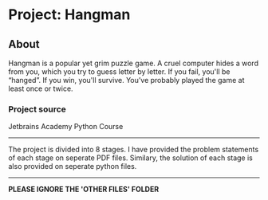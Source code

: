 # Project: Hangman
## About
Hangman is a popular yet grim puzzle game. A cruel computer hides a word from you, which you try to guess letter by letter. If you fail, you'll be “hanged”. If you win, you'll survive. You’ve probably played the game at least once or twice. 

### Project source
Jetbrains Academy Python Course

---
The project is divided into 8 stages. I have provided the problem statements of each stage on seperate PDF files. Similary, the solution of each stage is also provided on seperate python files. 
___


**PLEASE IGNORE THE 'OTHER FILES' FOLDER**
